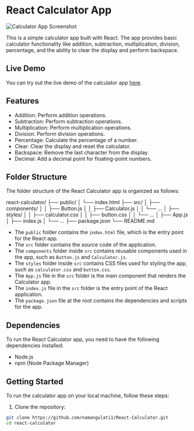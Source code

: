# React Calculator App

![Calculator App Screenshot](screenshot.png)

This is a simple calculator app built with React. The app provides basic calculator functionality like addition, subtraction, multiplication, division, percentage, and the ability to clear the display and perform backspace.

## Live Demo

You can try out the live demo of the calculator app [here](https://example.com).

## Features

- Addition: Perform addition operations.
- Subtraction: Perform subtraction operations.
- Multiplication: Perform multiplication operations.
- Division: Perform division operations.
- Percentage: Calculate the percentage of a number.
- Clear: Clear the display and reset the calculator.
- Backspace: Remove the last character from the display.
- Decimal: Add a decimal point for floating-point numbers.

## Folder Structure

The folder structure of the React Calculator app is organized as follows:

react-calculator/
├── public/
│   └── index.html
├── src/
│   ├── components/
│   │   ├── Button.js
│   │   ├── Calculator.js
│   │   └── ...
│   ├── styles/
│   │   ├── calculator.css
│   │   ├── button.css
│   │   └── ...
│   ├── App.js
│   ├── index.js
│   └── ...
├── package.json
└── README.md



- The `public` folder contains the `index.html` file, which is the entry point for the React app.
- The `src` folder contains the source code of the application.
- The `components` folder inside `src` contains reusable components used in the app, such as `Button.js` and `Calculator.js`.
- The `styles` folder inside `src` contains CSS files used for styling the app, such as `calculator.css` and `button.css`.
- The `App.js` file in the `src` folder is the main component that renders the Calculator app.
- The `index.js` file in the `src` folder is the entry point of the React application.
- The `package.json` file at the root contains the dependencies and scripts for the app.

## Dependencies

To run the React Calculator app, you need to have the following dependencies installed:

- Node.js
- npm (Node Package Manager)

## Getting Started

To run the calculator app on your local machine, follow these steps:

1. Clone the repository:

```bash
git clone https://github.com/namangulati1/React-Calculator.git
cd react-calculator
